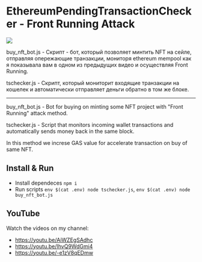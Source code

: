 # EthereumPendingTransactionChecker - Front Running Attack

![](https://cdn-ru.bitrix24.ru/bedrosovar/landing/7de/7de4b8e47ab868fbf45aec9b11eb33b1/bedrosova_logo_1x.png)

buy_nft_bot.js - Cкрипт - бот, который позволяет минтить NFT на сейле, отправляя опережающие транзакции, 
мониторя ethereum mempool как я показывала вам в одном из предыдущих видео и осуществляя Front Running.

tschecker.js - Скрипт, который мониторит входящие транзакции на кошелек и автоматически отправляет деньги обратно в том же блоке.

----

buy_nft_bot.js - Bot for buying on minting some NFT project with "Front Running" attack method.

tschecker.js - Script that monitors incoming wallet transactions and automatically sends money back in the same block.

In this method we increse GAS value for accelerate transaction on buy of same NFT.

## Install & Run

* Install dependeces `npm i`
* Run scripts `env $(cat .env) node tschecker.js`, `env $(cat .env) node buy_nft_bot.js`

## YouTube
Watch the videos on my channel: 
* https://youtu.be/AiWZEgSAdhc
* https://youtu.be/IhvQ9WdGmi4
* https://youtu.be/-e1zV8qEDmw
